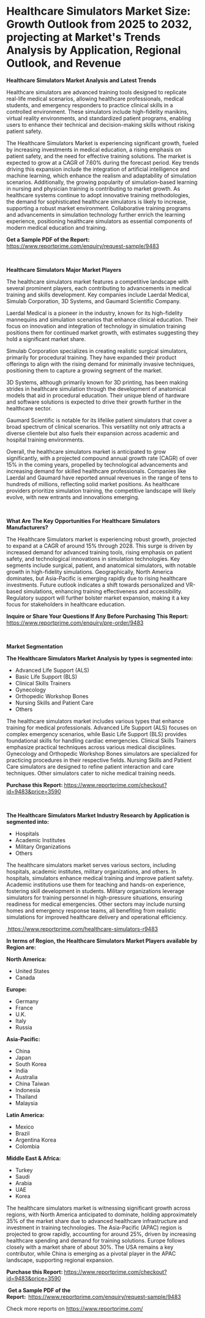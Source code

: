 <p><h1>Healthcare Simulators Market Size: Growth Outlook from 2025 to 2032, projecting at Market's Trends Analysis by Application, Regional Outlook, and Revenue</h1></p><p><strong>Healthcare Simulators Market Analysis and Latest Trends</strong></p>
<p><p>Healthcare simulators are advanced training tools designed to replicate real-life medical scenarios, allowing healthcare professionals, medical students, and emergency responders to practice clinical skills in a controlled environment. These simulators include high-fidelity manikins, virtual reality environments, and standardized patient programs, enabling users to enhance their technical and decision-making skills without risking patient safety.</p><p>The Healthcare Simulators Market is experiencing significant growth, fueled by increasing investments in medical education, a rising emphasis on patient safety, and the need for effective training solutions. The market is expected to grow at a CAGR of 7.60% during the forecast period. Key trends driving this expansion include the integration of artificial intelligence and machine learning, which enhance the realism and adaptability of simulation scenarios. Additionally, the growing popularity of simulation-based learning in nursing and physician training is contributing to market growth. As healthcare systems continue to adopt innovative training methodologies, the demand for sophisticated healthcare simulators is likely to increase, supporting a robust market environment. Collaborative training programs and advancements in simulation technology further enrich the learning experience, positioning healthcare simulators as essential components of modern medical education and training.</p></p>
<p><strong>Get a Sample PDF of the Report:&nbsp;</strong> <a href="https://www.reportprime.com/enquiry/request-sample/9483?utm_campaign=3562&utm_medium=2&utm_source=Github&utm_content=ia&utm_term=20032025&utm_id=healthcare-simulators">https://www.reportprime.com/enquiry/request-sample/9483</a></p>
<p>&nbsp;</p>
<p><strong>Healthcare Simulators Major Market Players</strong></p>
<p><p>The healthcare simulators market features a competitive landscape with several prominent players, each contributing to advancements in medical training and skills development. Key companies include Laerdal Medical, Simulab Corporation, 3D Systems, and Gaumard Scientific Company. </p><p>Laerdal Medical is a pioneer in the industry, known for its high-fidelity mannequins and simulation scenarios that enhance clinical education. Their focus on innovation and integration of technology in simulation training positions them for continued market growth, with estimates suggesting they hold a significant market share.</p><p>Simulab Corporation specializes in creating realistic surgical simulators, primarily for procedural training. They have expanded their product offerings to align with the rising demand for minimally invasive techniques, positioning them to capture a growing segment of the market.</p><p>3D Systems, although primarily known for 3D printing, has been making strides in healthcare simulation through the development of anatomical models that aid in procedural education. Their unique blend of hardware and software solutions is expected to drive their growth further in the healthcare sector.</p><p>Gaumard Scientific is notable for its lifelike patient simulators that cover a broad spectrum of clinical scenarios. This versatility not only attracts a diverse clientele but also fuels their expansion across academic and hospital training environments.</p><p>Overall, the healthcare simulators market is anticipated to grow significantly, with a projected compound annual growth rate (CAGR) of over 15% in the coming years, propelled by technological advancements and increasing demand for skilled healthcare professionals. Companies like Laerdal and Gaumard have reported annual revenues in the range of tens to hundreds of millions, reflecting solid market positions. As healthcare providers prioritize simulation training, the competitive landscape will likely evolve, with new entrants and innovations emerging.</p></p>
<p>&nbsp;</p>
<p><strong>What Are The Key Opportunities For Healthcare Simulators Manufacturers?</strong></p>
<p><p>The Healthcare Simulators market is experiencing robust growth, projected to expand at a CAGR of around 15% through 2028. This surge is driven by increased demand for advanced training tools, rising emphasis on patient safety, and technological innovations in simulation technologies. Key segments include surgical, patient, and anatomical simulators, with notable growth in high-fidelity simulations. Geographically, North America dominates, but Asia-Pacific is emerging rapidly due to rising healthcare investments. Future outlook indicates a shift towards personalized and VR-based simulations, enhancing training effectiveness and accessibility. Regulatory support will further bolster market expansion, making it a key focus for stakeholders in healthcare education.</p></p>
<p><strong>Inquire or Share Your Questions If Any Before Purchasing This Report:</strong> <a href="https://www.reportprime.com/enquiry/pre-order/9483?utm_campaign=3562&utm_medium=2&utm_source=Github&utm_content=ia&utm_term=20032025&utm_id=healthcare-simulators">https://www.reportprime.com/enquiry/pre-order/9483</a></p>
<p>&nbsp;</p>
<p><strong>Market Segmentation</strong></p>
<p><strong>The Healthcare Simulators Market Analysis by types is segmented into:</strong></p>
<p><ul><li>Advanced Life Support (ALS)</li><li>Basic Life Support (BLS)</li><li>Clinical Skills Trainers</li><li>Gynecology</li><li>Orthopedic Workshop Bones</li><li>Nursing Skills and Patient Care</li><li>Others</li></ul></p>
<p><p>The healthcare simulators market includes various types that enhance training for medical professionals. Advanced Life Support (ALS) focuses on complex emergency scenarios, while Basic Life Support (BLS) provides foundational skills for handling cardiac emergencies. Clinical Skills Trainers emphasize practical techniques across various medical disciplines. Gynecology and Orthopedic Workshop Bones simulators are specialized for practicing procedures in their respective fields. Nursing Skills and Patient Care simulators are designed to refine patient interaction and care techniques. Other simulators cater to niche medical training needs.</p></p>
<p><strong>Purchase this Report:&nbsp;</strong><a href="https://www.reportprime.com/checkout?id=9483&price=3590&utm_campaign=3562&utm_medium=2&utm_source=Github&utm_content=ia&utm_term=20032025&utm_id=healthcare-simulators">https://www.reportprime.com/checkout?id=9483&price=3590</a></p>
<p>&nbsp;</p>
<p><strong>The Healthcare Simulators Market Industry Research by Application is segmented into:</strong></p>
<p><ul><li>Hospitals</li><li>Academic Institutes</li><li>Military Organizations</li><li>Others</li></ul></p>
<p><p>The healthcare simulators market serves various sectors, including hospitals, academic institutes, military organizations, and others. In hospitals, simulators enhance medical training and improve patient safety. Academic institutions use them for teaching and hands-on experience, fostering skill development in students. Military organizations leverage simulators for training personnel in high-pressure situations, ensuring readiness for medical emergencies. Other sectors may include nursing homes and emergency response teams, all benefiting from realistic simulations for improved healthcare delivery and operational efficiency.</p></p>
<p><a href="https://www.reportprime.com/healthcare-simulators-r9483?utm_campaign=3562&utm_medium=2&utm_source=Github&utm_content=ia&utm_term=20032025&utm_id=healthcare-simulators">&nbsp;https://www.reportprime.com/healthcare-simulators-r9483</a></p>
<p><strong>In terms of Region, the Healthcare Simulators Market Players available by Region are:</strong></p>
<p>
    <p> <strong> North America: </strong>
        <ul>
            <li>United States</li>
            <li>Canada</li>
        </ul>
        </p> 
    <p> <strong> Europe: </strong>
        <ul>
            <li>Germany</li>
            <li>France</li>
            <li>U.K.</li>
            <li>Italy</li>
            <li>Russia</li>
        </ul>
        </p> 
    <p> <strong> Asia-Pacific: </strong>
        <ul>
            <li>China</li>
            <li>Japan</li>
            <li>South Korea</li>
            <li>India</li>
            <li>Australia</li>
            <li>China Taiwan</li>
            <li>Indonesia</li>
            <li>Thailand</li>
            <li>Malaysia</li>
        </ul>
        </p> 
    <p> <strong> Latin America: </strong>
        <ul>
            <li>Mexico</li>
            <li>Brazil</li>
            <li>Argentina Korea</li>
            <li>Colombia</li>
        </ul>
        </p> 
    <p> <strong> Middle East & Africa: </strong>
        <ul>
            <li>Turkey</li>
            <li>Saudi</li>
            <li>Arabia</li>
            <li>UAE</li>
            <li>Korea</li>
        </ul>
    </p>
    </p>
<p><p>The healthcare simulators market is witnessing significant growth across regions, with North America anticipated to dominate, holding approximately 35% of the market share due to advanced healthcare infrastructure and investment in training technologies. The Asia-Pacific (APAC) region is projected to grow rapidly, accounting for around 25%, driven by increasing healthcare spending and demand for training solutions. Europe follows closely with a market share of about 30%. The USA remains a key contributor, while China is emerging as a pivotal player in the APAC landscape, supporting regional expansion.</p></p>
<p><strong>Purchase this Report: </strong><a href="https://www.reportprime.com/checkout?id=9483&price=3590&utm_campaign=3562&utm_medium=2&utm_source=Github&utm_content=ia&utm_term=20032025&utm_id=healthcare-simulators">https://www.reportprime.com/checkout?id=9483&price=3590</a></p>
<p>&nbsp;<strong>Get a Sample PDF of the Report:&nbsp;&nbsp;</strong><a href="https://www.reportprime.com/enquiry/request-sample/9483?utm_campaign=3562&utm_medium=2&utm_source=Github&utm_content=ia&utm_term=20032025&utm_id=healthcare-simulators">https://www.reportprime.com/enquiry/request-sample/9483</a></p>
<p><strong></strong></p>
<p>Check more reports on <a href="https://www.reportprime.com/?utm_campaign=3562&utm_medium=2&utm_source=Github&utm_content=ia&utm_term=20032025&utm_id=healthcare-simulators">https://www.reportprime.com/</a></p>